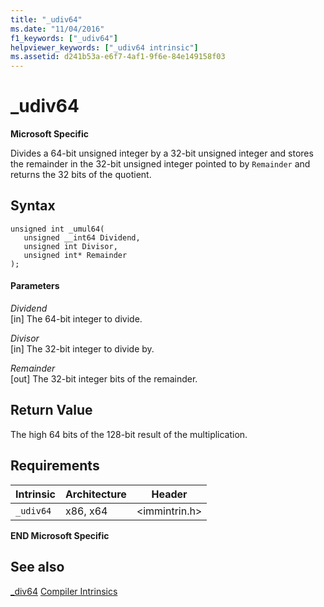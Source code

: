 ```yaml
---
title: "_udiv64"
ms.date: "11/04/2016"
f1_keywords: ["_udiv64"]
helpviewer_keywords: ["_udiv64 intrinsic"]
ms.assetid: d241b53a-e6f7-4af1-9f6e-84e149158f03
---
```

# _udiv64

**Microsoft Specific**

Divides a 64-bit unsigned integer by a 32-bit unsigned integer and stores the remainder in the 32-bit unsigned integer pointed to by `Remainder` and returns the 32 bits of the quotient.

## Syntax

```
unsigned int _umul64(
   unsigned __int64 Dividend,
   unsigned int Divisor,
   unsigned int* Remainder
);
```

#### Parameters

*Dividend*<br/>
[in] The 64-bit integer to divide.

*Divisor*<br/>
[in] The 32-bit integer to divide by.

*Remainder*<br/>
[out] The 32-bit integer bits of the remainder.

## Return Value

The high 64 bits of the 128-bit result of the multiplication.

## Requirements

|Intrinsic|Architecture|Header|
|---------------|------------------|------------|
|`_udiv64`|x86, x64|\<immintrin.h>|

**END Microsoft Specific**

## See also

[_div64](../intrinsics/div64.md)
[Compiler Intrinsics](../intrinsics/compiler-intrinsics.md)
